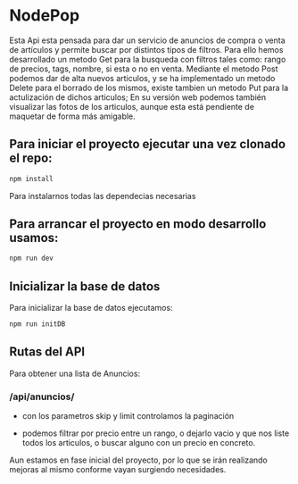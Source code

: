 # NodePop

Esta Api esta pensada para dar un servicio de anuncios de compra o venta de artículos y permite buscar por distintos tipos de filtros.
Para ello hemos desarrollado un metodo Get para la busqueda con filtros tales como: rango de precios, tags, nombre, si esta o no en venta.
Mediante el metodo Post podemos dar de alta nuevos articulos, y se ha implementado un metodo Delete para el borrado de los mismos, existe tambien un metodo Put para la actulización de dichos articulos;
En su versión web podemos también visualizar las fotos de los articulos, aunque esta está pendiente de maquetar de forma más amigable.

## Para iniciar el proyecto ejecutar una vez clonado el repo:

```sh
npm install
```

Para instalarnos todas las dependecias necesarias

## Para arrancar el proyecto en modo desarrollo usamos:

```sh
npm run dev
```

## Inicializar la base de datos

Para inicializar la base de datos ejecutamos:

```sh
npm run initDB
```

## Rutas del API

Para obtener una lista de Anuncios:

### /api/anuncios/

- con los parametros skip y limit controlamos la paginación

- podemos filtrar por precio entre un rango, o dejarlo vacio y que nos liste todos los articulos, o buscar alguno con un precio en concreto.

Aun estamos en fase inicial del proyecto, por lo que se irán realizando mejoras al mismo conforme vayan surgiendo necesidades.
